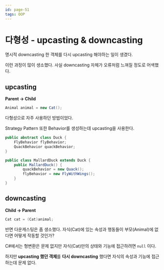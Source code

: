 ```yaml
---
id: page-51
tags: OOP
---
```

# 다형성 - upcasting & downcasting

명시적 downcasting 한 객체를 다시 upcasting 해야하는 일이 생겼다.

이런 과정이 많이 생소했다. 사실 downcasting 자체가 오류처럼 느껴질 정도로 어색했다.

## upcasting

**Parent -> Child**
```java
Animal animal = new Cat();
```

다형성으로 자주 사용하던 방법이었다.

Strategy Pattern 또한 Behavior를 생성하는데 upcasting을 사용한다.

```java
public abstract class Duck {
    FlyBehavior flyBehavior;
    QuackBehavior quackBehavior;
}

public class MallardDuck extends Duck {
    public MallardDuck() {
        quackBehavior = new Quack();
        flyBehavior = new FlyWithWings();
    }
}
```

## downcasting

**Child -> Parent**
```java
Cat cat = (Cat)animal;
```

반면 다운캐스팅은 좀 생소했다. 자식(Cat)에 있는 속성과 행동들이 부모(Animal)에 없다면 어떻게 작동할 것인가?

C#에서는 형변환은 문제 없지만 자식(Cat)만의 상태와 기능에 접근하려면 ```null``` 이다.

하지만 **upcasting 했던 객체**를 **다시 downcasting** 했다면
자식의 속성과 기능에 접근하는데 문제 없다.
